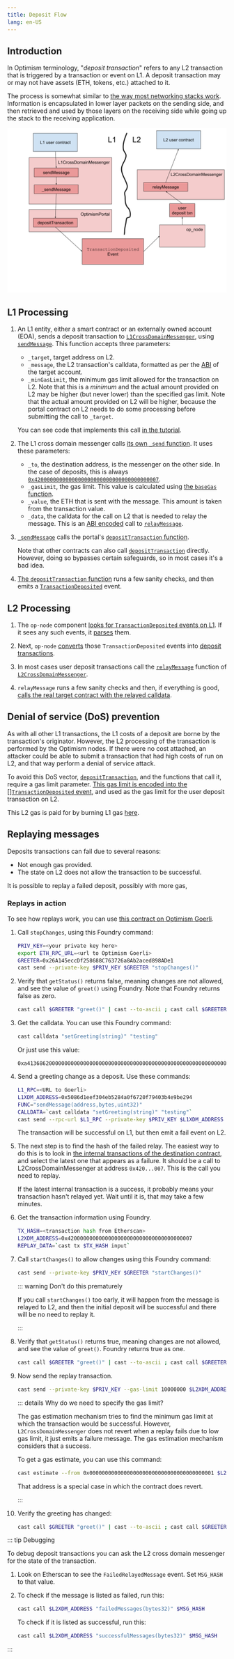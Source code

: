 ```yaml
---
title: Deposit Flow
lang: en-US
---
```


## Introduction

In Optimism terminology, "*deposit transaction*" refers to any L2 transaction that is triggered by a transaction or event on L1.
A deposit transaction may or may not have assets (ETH, tokens, etc.) attached to it.

The process is somewhat similar to [the way most networking stacks work](https://en.wikipedia.org/wiki/Encapsulation_(networking)).
Information is encapsulated in lower layer packets on the sending side, and then retrieved and used by those layers on the receiving side while going up the stack to the receiving application.

![Overall process](../../assets/docs/protocol/deposit-flow/overall-process.svg)


## L1 Processing

1. An L1 entity, either a smart contract or an externally owned account (EOA), sends a deposit transaction to [`L1CrossDomainMessenger`](https://github.com/ethereum-optimism/optimism/blob/62c7f3b05a70027b30054d4c8974f44000606fb7/packages/contracts-bedrock/contracts/L1/L1CrossDomainMessenger.sol), using [`sendMessage`](https://github.com/ethereum-optimism/optimism/blob/62c7f3b05a70027b30054d4c8974f44000606fb7/packages/contracts-bedrock/contracts/universal/CrossDomainMessenger.sol#L249-L289). 
  This function accepts three parameters:

   - `_target`, target address on L2.
   - `_message`, the L2 transaction's calldata, formatted as per the [ABI](https://docs.soliditylang.org/en/v0.8.19/abi-spec.html) of the target account.
   - `_minGasLimit`, the minimum gas limit allowed for the transaction on L2. Note that this is a *minimum* and the actual amount provided on L2 may be higher (but never lower) than the specified gas limit.
     Note that the actual amount provided on L2 will be higher, because the portal contract on L2 needs to do some processing before submitting the call to `_target`.

   You can see code that implements this call [in the tutorial](https://github.com/ethereum-optimism/optimism-tutorial/blob/main/cross-dom-comm/hardhat/contracts/FromL1_ControlL2Greeter.sol#L16).

1. The L1 cross domain messenger calls [its own `_send` function](https://github.com/ethereum-optimism/optimism/blob/62c7f3b05a70027b30054d4c8974f44000606fb7/packages/contracts-bedrock/contracts/L1/L1CrossDomainMessenger.sol#L42-L52).
   It uses these parameters:

   - `_to`, the destination address, is the messenger on the other side. 
     In the case of deposits, this is always [`0x4200000000000000000000000000000000000007`](https://goerli-optimism.etherscan.io/address/0x4200000000000000000000000000000000000007).
   - `_gasLimit`, the gas limit. 
     This value is calculated using [the `baseGas` function](https://github.com/ethereum-optimism/optimism/blob/62c7f3b05a70027b30054d4c8974f44000606fb7/packages/contracts-bedrock/contracts/universal/CrossDomainMessenger.sol#L442-L471).
   - `_value`, the ETH that is sent with the message.
     This amount is taken from the transaction value.
   - `_data`, the calldata for the call on L2 that is needed to relay the message.
     This is an [ABI encoded](https://docs.soliditylang.org/en/v0.8.19/abi-spec.html) call to [`relayMessage`](https://github.com/ethereum-optimism/optimism/blob/62c7f3b05a70027b30054d4c8974f44000606fb7/packages/contracts-bedrock/contracts/universal/CrossDomainMessenger.sol#L291-L413).

1. [`_sendMessage`](https://github.com/ethereum-optimism/optimism/blob/62c7f3b05a70027b30054d4c8974f44000606fb7/packages/contracts-bedrock/contracts/L1/L1CrossDomainMessenger.sol#L42-L52) calls the portal's [`depositTransaction` function](https://github.com/ethereum-optimism/optimism/blob/62c7f3b05a70027b30054d4c8974f44000606fb7/packages/contracts-bedrock/contracts/L1/OptimismPortal.sol#L422-L483).

   Note that other contracts can also call [`depositTransaction`](https://github.com/ethereum-optimism/optimism/blob/62c7f3b05a70027b30054d4c8974f44000606fb7/packages/contracts-bedrock/contracts/L1/OptimismPortal.sol#L422-L483) directly. 
   However, doing so bypasses certain safeguards, so in most cases it's a bad idea.

1. [The `depositTransaction` function](https://github.com/ethereum-optimism/optimism/blob/62c7f3b05a70027b30054d4c8974f44000606fb7/packages/contracts-bedrock/contracts/L1/OptimismPortal.sol#L422-L483) runs a few sanity checks, and then emits a [`TransactionDeposited`](https://github.com/ethereum-optimism/optimism/blob/62c7f3b05a70027b30054d4c8974f44000606fb7/packages/contracts-bedrock/contracts/L1/OptimismPortal.sol#L85-L99) event. 


## L2 Processing

1. The `op-node` component [looks for `TransactionDeposited` events on L1](https://github.com/ethereum-optimism/optimism/blob/62c7f3b05a70027b30054d4c8974f44000606fb7/op-node/rollup/derive/deposits.go#L13-L33).
   If it sees any such events, it [parses](https://github.com/ethereum-optimism/optimism/blob/62c7f3b05a70027b30054d4c8974f44000606fb7/op-node/rollup/derive/deposit_log.go) them.

1. Next, `op-node` [converts](https://github.com/ethereum-optimism/optimism/blob/62c7f3b05a70027b30054d4c8974f44000606fb7/op-node/rollup/derive/deposits.go#L35-L51) those `TransactionDeposited` events into [deposit transactions](https://github.com/ethereum-optimism/optimism/blob/62c7f3b05a70027b30054d4c8974f44000606fb7/specs/deposits.md#user-deposited-transactions).

1. In most cases user deposit transactions call the [`relayMessage`](https://github.com/ethereum-optimism/optimism/blob/62c7f3b05a70027b30054d4c8974f44000606fb7/packages/contracts-bedrock/contracts/universal/CrossDomainMessenger.sol#L291-L413) function of [`L2CrossDomainMessenger`](https://github.com/ethereum-optimism/optimism/blob/62c7f3b05a70027b30054d4c8974f44000606fb7/packages/contracts-bedrock/contracts/universal/CrossDomainMessenger.sol).

1. `relayMessage` runs a few sanity checks and then, if everything is good, [calls the real target contract with the relayed calldata](https://github.com/ethereum-optimism/optimism/blob/62c7f3b05a70027b30054d4c8974f44000606fb7/packages/contracts-bedrock/contracts/universal/CrossDomainMessenger.sol#L394).

## Denial of service (DoS) prevention

As with all other L1 transactions, the L1 costs of a deposit are borne by the transaction's originator.
However, the L2 processing of the transaction is performed by the Optimism nodes.
If there were no cost attached, an attacker could be able to submit a transaction that had high costs of run on L2, and that way perform a denial of service attack.

To avoid this DoS vector, [`depositTransaction`](https://github.com/ethereum-optimism/optimism/blob/62c7f3b05a70027b30054d4c8974f44000606fb7/packages/contracts-bedrock/contracts/L1/OptimismPortal.sol#L422-L483), and the functions that call it, require a gas limit parameter.
[This gas limit is encoded into the []`TransactionDeposited` event](https://github.com/ethereum-optimism/optimism/blob/62c7f3b05a70027b30054d4c8974f44000606fb7/packages/contracts-bedrock/contracts/L1/OptimismPortal.sol#L469-L477), and used as the gas limit for the user deposit transaction on L2.

This L2 gas is paid for by burning L1 gas [here](https://github.com/ethereum-optimism/optimism/blob/62c7f3b05a70027b30054d4c8974f44000606fb7/packages/contracts-bedrock/contracts/L1/ResourceMetering.sol#L162). 


## Replaying messages

Deposits transactions can fail due to several reasons:

- Not enough gas provided.
- The state on L2 does not allow the transaction to be successful.

It is possible to replay a failed deposit, possibly with more gas, 


### Replays in action

To see how replays work, you can use [this contract on Optimism Goerli](https://goerli-optimism.etherscan.io/address/0x26A145eccDf258688C763726a8Ab2aced898ADe1#code). 

1. Call `stopChanges`, using this Foundry command:

   ```sh
   PRIV_KEY=<your private key here>
   export ETH_RPC_URL=<url to Optimism Goerli>
   GREETER=0x26A145eccDf258688C763726a8Ab2aced898ADe1
   cast send --private-key $PRIV_KEY $GREETER "stopChanges()"
   ```

1. Verify that `getStatus()` returns false, meaning changes are not allowed, and see the value of `greet()` using Foundry.
   Note that Foundry returns false as zero.

   ```sh
   cast call $GREETER "greet()" | cast --to-ascii ; cast call $GREETER "getStatus()"
   ```

1. Get the calldata.
   You can use this Foundry command:

   ```sh
   cast calldata "setGreeting(string)" "testing"
   ```

   Or just use this value: 
   
   ```
   0xa41368620000000000000000000000000000000000000000000000000000000000000020000000000000000000000000000000000000000000000000000000000000000774657374696e6700000000000000000000000000000000000000000000000000
   ```

1. Send a greeting change as a deposit.
   Use these commands:

   ```sh
   L1_RPC=<URL to Goerli>
   L1XDM_ADDRESS=0x5086d1eef304eb5284a0f6720f79403b4e9be294
   FUNC="sendMessage(address,bytes,uint32)"
   CALLDATA=`cast calldata "setGreeting(string)" "testing"`
   cast send --rpc-url $L1_RPC --private-key $PRIV_KEY $L1XDM_ADDRESS $FUNC $GREETER $CALLDATA 10000000
   ```

   The transaction will be successful on L1, but then emit a fail event on L2.

1. The next step is to find the hash of the failed relay.
   The easiest way to do this is to look in [the internal transactions of the destination contract](https://goerli-optimism.etherscan.io/address/0x26A145eccDf258688C763726a8Ab2aced898ADe1#internaltx), and select the latest one that appears as a failure.
   It should be a call to L2CrossDomainMessenger at address `0x420...007`. This is the call you need to replay.

   If the latest internal transaction is a success, it probably means your transaction hasn't relayed yet. Wait until it is, that may take a few minutes.

1. Get the transaction information using Foundry.

   ```sh
   TX_HASH=<transaction hash from Etherscan>
   L2XDM_ADDRESS=0x4200000000000000000000000000000000000007
   REPLAY_DATA=`cast tx $TX_HASH input`
   ```

1. Call `startChanges()` to allow changes using this Foundry command:

   ```sh
   cast send --private-key $PRIV_KEY $GREETER "startChanges()"
   ```

   ::: warning Don't do this prematurely

   If you call `startChanges()` too early, it will happen from the message is relayed to L2, and then the initial deposit will be successful and there will be no need to replay it.

   :::

1. Verify that `getStatus()` returns true, meaning changes are not allowed, and see the value of `greet()`. 
   Foundry returns true as one.

   ```sh
   cast call $GREETER "greet()" | cast --to-ascii ; cast call $GREETER "getStatus()"
   ```

1. Now send the replay transaction.

   ```sh   
   cast send --private-key $PRIV_KEY --gas-limit 10000000 $L2XDM_ADDRESS $REPLAY_DATA 
   ```

   ::: details Why do we need to specify the gas limit?
   
   The gas estimation mechanism tries to find the minimum gas limit at which the transaction would be successful. 
   However, `L2CrossDomainMessenger` does not revert when a replay fails due to low gas limit, it just emits a failure message. 
   The gas estimation mechanism considers that a success.

   To get a gas estimate, you can use this command:

   ```sh
   cast estimate --from 0x0000000000000000000000000000000000000001 $L2XDM_ADDRESS $REPLAY_DATA
   ```

   That address is a special case in which the contract does revert.

   :::

1. Verify the greeting has changed:

   ```sh
   cast call $GREETER "greet()" | cast --to-ascii ; cast call $GREETER "getStatus()"
   ```

::: tip Debugging

   To debug deposit transactions you can ask the L2 cross domain messenger for the state of the transaction. 
    
   1. Look on Etherscan to see the `FailedRelayedMessage` event. 
      Set `MSG_HASH` to that value.

   1. To check if the message is listed as failed, run this:

      ```sh
      cast call $L2XDM_ADDRESS "failedMessages(bytes32)" $MSG_HASH
      ```

      To check if it is listed as successful, run this:

      ```sh
      cast call $L2XDM_ADDRESS "successfulMessages(bytes32)" $MSG_HASH
      ```
:::
